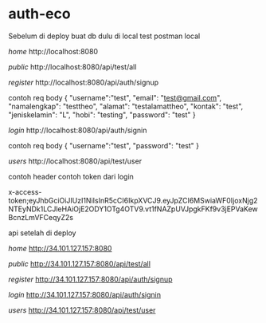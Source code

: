 # auth-eco
Sebelum di deploy
buat db dulu di local
test postman local

*home*
http://localhost:8080

*public*
http://localhost:8080/api/test/all

*register*
http://localhost:8080/api/auth/signup

contoh req body
{
    "username":"test",
    "email": "test@gmail.com",
    "namalengkap": "testtheo",
    "alamat": "testalamattheo",
    "kontak": "test",
    "jeniskelamin": "L",
    "hobi": "testing",
    "password": "test"
}

*login*
http://localhost:8080/api/auth/signin

contoh req body
{
    "username":"test",
    "password": "test"
}

*users*
http://localhost:8080/api/test/user

contoh header
contoh token dari login

x-access-token;eyJhbGciOiJIUzI1NiIsInR5cCI6IkpXVCJ9.eyJpZCI6MSwiaWF0IjoxNjg2NTEyNDk1LCJleHAiOjE2ODY1OTg4OTV9.vt1fNAZpUVJpgkFKf9v3jEPVaKewBcnzLmVFCeqyZ2s


api setelah di deploy

*home*
http://34.101.127.157:8080

*public*
http://34.101.127.157:8080/api/test/all

*register*
http://34.101.127.157:8080/api/auth/signup

*login*
http://34.101.127.157:8080/api/auth/signin

*users*
http://34.101.127.157:8080/api/test/user